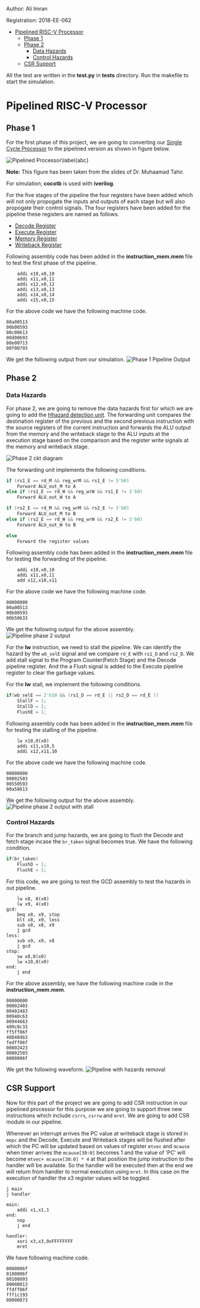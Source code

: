 Author: Ali Imran

Registration: 2018-EE-062

- [Pipelined RISC-V Processor](#pipelined-risc-v-processor)
  - [Phase 1](#phase-1)
  - [Phase 2](#phase-2)
    - [Data Hazards](#data-hazards)
    - [Control Hazards](#control-hazards)
  - [CSR Support](#csr-support)

All the test are written in the **test.py** in **tests** directory. Run the makefile to start the simulation. 

# Pipelined RISC-V Processor
## Phase 1
For the first phase of this project, we are going to  converting our [Single Cycle Processor](../Single-Cycle) to the pipelined version as shown in figure below.

![Pipelined Processor\label{abc}](Figures/ckt.png)

**Note:** This figure has been taken from the slides of Dr. Muhaamad Tahir.

For simulation, **cocotb** is used with **iverilog**.

For the five stages of the pipeline the four registers have been added which will not only propogate the inputs and outputs of each stage but will also propogate their control signals. The four registers have been added for the pipeline these registers are named as follows.

- [Decode Register](srcs/Decode.sv)
- [Execute Register](srcs/Execute.sv)
- [Memory Register](srcs/Memory.sv)
- [Writeback Register](srcs/Writeback.sv)

Following assembly code has been added in the **instruction_mem.mem** file to test the first phase of the pipeline.
```assembly
    addi x10,x0,10
    addi x11,x0,11
    addi x12,x0,12
    addi x13,x0,13
    addi x14,x0,14
    addi x15,x0,15
```
For the above code we have the following machine code.
```
00a00513
00b00593
00c00613
00d00693
00e00713
00f00793
```
We get the following output from our simulation.
![Phase 1 Pipeline Output](Figures/phase1_out.png)
## Phase 2
### Data Hazards
For phase 2, we are going to remove the data hazards first for which we are going to add the [Hhazard detection unit](srcs/forwarding_unit.sv). The forwarding unit compares the destination register of the previous and the second previous instruction with the source registers of the current instruction and forwards the ALU output from the memory and the writeback stage to the ALU inputs at the execution stage based on the comparison and the register write signals at the memory and writeback stage.

![Phase 2 ckt diagram](Figures/ckt2.png)

The forwarding unit implements the following conditions.
```verilog
if (rs1_E == rd_M && reg_wrM && rs1_E != 5'b0) 
    Forward ALU_out_M to A
else if (rs1_E == rd_W && reg_wrW && rs1_E != 5'b0) 
    Forward ALU_out_W to A

if (rs2_E == rd_M && reg_wrM && rs2_E != 5'b0)
    Forward ALU_out_M to B
else if (rs2_E == rd_W && reg_wrW && rs2_E != 5'b0) 
    Forward ALU_out_W to B

else
    Forward the register values
```

Following assembly code has been added in the **instruction_mem.mem** file for testing the forwarding of the pipeline.
```assembly
    addi x10,x0,10
    addi x11,x0,11
    add x12,x10,x11
```
For the above code we have the following machine code.
```
00000000
00a00513
00b00593
00b50633
```
We get the following output for the above assembly.
![Pipeline phase 2 output](Figures/phase2_data_out.png)


For the **lw** instruction, we need to stall the pipeline. We can identify the hazard by the `wb_selE` signal and we compare `rd_E` with `rs1_D` and `rs2_D`. We add stall signal to the Program Counter(Fetch Stage) and the Decode pipeline register. And the a Flush signal is added to the Execute pipeline register to clear the garbage values. 

For the **lw** stall, we implement the following conditions.
```verilog
if(wb_selE == 2'b10 && (rs1_D == rd_E || rs2_D == rd_E )) 
    StallF = 1;
    StallD = 1;
    FlushE = 1;
``` 

Following assembly code has been added in the **instruction_mem.mem** file for testing the stalling of the pipeline.
```assembly
    lw x10,0(x0)
    addi x11,x10,5
    addi x12,x11,10
```
For the above code we have the following machine code.
```
00000000
00002503
00550593
00a58613
```
We get the following output for the above assembly.
![Pipeline phase 2 output with stall](Figures/phase2_data_out1.png)

### Control Hazards
For the branch and jump hazards, we are going to flush the Decode and fetch stage incase the `br_taken` signal becomes true. We have the following condition.

```verilog
if(br_taken)
    FlushD = 1;
    FlushE = 1;
```

For this code, we are going to test the GCD assembly to test the hazards in out pipeline.
```assembly
    lw x8, 0(x0)
    lw x9, 4(x0)
gcd:
    beq x8, x9, stop
    blt x8, x9, less
    sub x8, x8, x9
    j gcd
less:
    sub x9, x9, x8
    j gcd
stop:
    sw x8,8(x0)
    lw x10,8(x0)
end:
    j end
 ```
For the above assembly, we have the following machine code in the **instruction_mem.mem**.
```machine
00000000
00002403
00402483
00940c63
00944663
409c0c33
ff5ff06f
408484b3
fedff06f
00802423
00802503
0000006f
```
We get the following waveform.
![Pipeline with hazards removal](Figures/phase2_data_out2.png)

## CSR Support
Now for this part of the project we are going to add CSR instruction in our pipelined processor for this purpose we are going to support three new instructions which include `csrrs`, `csrrw` and `mret`. We are going to add CSR module in our pipeline.

Whenever an interrupt arrives the PC value at writeback stage is stored in `mepc` and the Decode, Execute and Writeback stages will be flushed after which the PC will be updated based on values of register `mtvec` and `mcause` when timer arrives the `mcause[30:0]` becomes 1 and the value of 'PC' will become `mtvec+ mcause[30:0] * 4` at that position the jump instruction to the handler will be available. So the handler will be executed then at the end we will return from handler to normal execution using `mret`. In this case on the execution of handler the x3 register values will be toggled.

```assembly
j main
j handler

main:
	addi x1,x1,1
end:
	nop
    j end

handler:
	xori x3,x3,0xFFFFFFFF
    mret
```
We have following machine code.

```
0080006f
0100006f
00108093
00000013
ffdff06f
fff1c193
00000073
```
